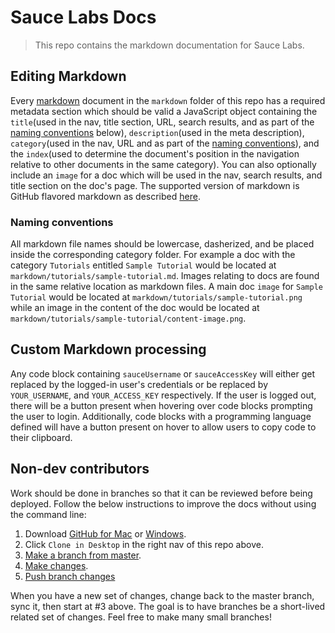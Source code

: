 # Sauce Labs Docs

> This repo contains the markdown documentation for Sauce Labs.

## Editing Markdown

Every [markdown](http://daringfireball.net/projects/markdown/) document in the `markdown` folder of this repo has a required metadata section which should be valid a JavaScript object containing the `title`(used in the nav, title section, URL, search results, and as part of the [naming conventions](#naming-conventions) below), `description`(used in the meta description), `category`(used in the nav, URL and as part of the [naming conventions](#naming-conventions)), and the `index`(used to determine the document's position in the navigation relative to other documents in the same category). You can also optionally include an `image` for a doc which will be used in the nav, search results, and title section on the doc's page. The supported version of markdown is GitHub flavored markdown as described [here](https://github.com/adam-p/markdown-here/wiki/Markdown-Cheatsheet).

### Naming conventions

All markdown file names should be lowercase, dasherized, and be placed inside the corresponding category folder. For example a doc with the category `Tutorials` entitled `Sample Tutorial` would be located at `markdown/tutorials/sample-tutorial.md`. Images relating to docs are found in the same relative location as markdown files. A main doc `image` for `Sample Tutorial` would be located at `markdown/tutorials/sample-tutorial.png` while an image in the content of the doc would be located at `markdown/tutorials/sample-tutorial/content-image.png`.

## Custom Markdown processing

Any code block containing `sauceUsername` or `sauceAccessKey` will either get replaced by the logged-in user's credentials or be replaced by `YOUR_USERNAME`, and `YOUR_ACCESS_KEY` respectively. If the user is logged out, there will be a button present when hovering over code blocks prompting the user to login. Additionally, code blocks with a programming language defined will have a button present on hover to allow users to copy code to their clipboard.

## Non-dev contributors

Work should be done in branches so that it can be reviewed before being deployed. Follow the below instructions to improve the docs without using the command line:

1. Download [GitHub for Mac](https://mac.github.com/) or [Windows](https://windows.github.com/).
2. Click `Clone in Desktop` in the right nav of this repo above.
3. [Make a branch from master](https://help.github.com/articles/branching-out).
4. [Make changes](https://help.github.com/articles/making-changes).
5. [Push branch changes](https://help.github.com/articles/how-can-i-push-or-pull)

When you have a new set of changes, change back to the master branch, sync it, then start at #3 above. The goal is to have branches be a short-lived related set of changes. Feel free to make many small branches!
